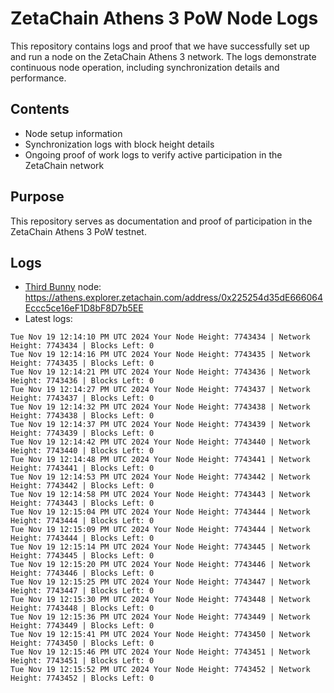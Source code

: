 # ZetaChain Athens 3 PoW Node Logs
This repository contains logs and proof that we have successfully set up and run a node on the ZetaChain Athens 3 network. The logs demonstrate continuous node operation, including synchronization details and performance.

## Contents
- Node setup information
- Synchronization logs with block height details
- Ongoing proof of work logs to verify active participation in the ZetaChain network

## Purpose
This repository serves as documentation and proof of participation in the ZetaChain Athens 3 PoW testnet.

## Logs

- [Third Bunny](https://thirdbunny.xyz/) node: https://athens.explorer.zetachain.com/address/0x225254d35dE666064Eccc5ce16eF1D8bF8D7b5EE
- Latest logs:
```
Tue Nov 19 12:14:10 PM UTC 2024 Your Node Height: 7743434 | Network Height: 7743434 | Blocks Left: 0
Tue Nov 19 12:14:16 PM UTC 2024 Your Node Height: 7743435 | Network Height: 7743435 | Blocks Left: 0
Tue Nov 19 12:14:21 PM UTC 2024 Your Node Height: 7743436 | Network Height: 7743436 | Blocks Left: 0
Tue Nov 19 12:14:27 PM UTC 2024 Your Node Height: 7743437 | Network Height: 7743437 | Blocks Left: 0
Tue Nov 19 12:14:32 PM UTC 2024 Your Node Height: 7743438 | Network Height: 7743438 | Blocks Left: 0
Tue Nov 19 12:14:37 PM UTC 2024 Your Node Height: 7743439 | Network Height: 7743439 | Blocks Left: 0
Tue Nov 19 12:14:42 PM UTC 2024 Your Node Height: 7743440 | Network Height: 7743440 | Blocks Left: 0
Tue Nov 19 12:14:48 PM UTC 2024 Your Node Height: 7743441 | Network Height: 7743441 | Blocks Left: 0
Tue Nov 19 12:14:53 PM UTC 2024 Your Node Height: 7743442 | Network Height: 7743442 | Blocks Left: 0
Tue Nov 19 12:14:58 PM UTC 2024 Your Node Height: 7743443 | Network Height: 7743443 | Blocks Left: 0
Tue Nov 19 12:15:04 PM UTC 2024 Your Node Height: 7743444 | Network Height: 7743444 | Blocks Left: 0
Tue Nov 19 12:15:09 PM UTC 2024 Your Node Height: 7743444 | Network Height: 7743444 | Blocks Left: 0
Tue Nov 19 12:15:14 PM UTC 2024 Your Node Height: 7743445 | Network Height: 7743445 | Blocks Left: 0
Tue Nov 19 12:15:20 PM UTC 2024 Your Node Height: 7743446 | Network Height: 7743446 | Blocks Left: 0
Tue Nov 19 12:15:25 PM UTC 2024 Your Node Height: 7743447 | Network Height: 7743447 | Blocks Left: 0
Tue Nov 19 12:15:30 PM UTC 2024 Your Node Height: 7743448 | Network Height: 7743448 | Blocks Left: 0
Tue Nov 19 12:15:36 PM UTC 2024 Your Node Height: 7743449 | Network Height: 7743449 | Blocks Left: 0
Tue Nov 19 12:15:41 PM UTC 2024 Your Node Height: 7743450 | Network Height: 7743450 | Blocks Left: 0
Tue Nov 19 12:15:46 PM UTC 2024 Your Node Height: 7743451 | Network Height: 7743451 | Blocks Left: 0
Tue Nov 19 12:15:52 PM UTC 2024 Your Node Height: 7743452 | Network Height: 7743452 | Blocks Left: 0
```
